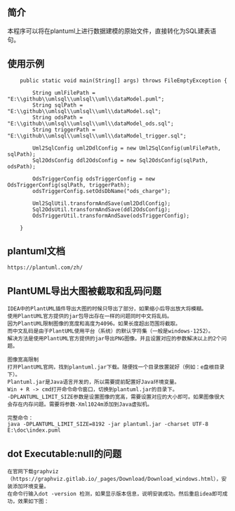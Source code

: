 ## 简介

  本程序可以将在plantuml上进行数据建模的原始文件，直接转化为SQL建表语句。

## 使用示例  
        public static void main(String[] args) throws FileEmptyException {
    
            String umlFilePath = "E:\\github\\umlsql\\umlsql\\uml\\dataModel.puml";
            String sqlPath = "E:\\github\\umlsql\\umlsql\\uml\\dataModel.sql";
            String odsPath = "E:\\github\\umlsql\\umlsql\\uml\\dataModel_ods.sql";
            String triggerPath = "E:\\github\\umlsql\\umlsql\\uml\\dataModel_trigger.sql";
    
            Uml2SqlConfig uml2DdlConfig = new Uml2SqlConfig(umlFilePath, sqlPath);
            Sql2OdsConfig ddl2OdsConfig = new Sql2OdsConfig(sqlPath, odsPath);
    
            OdsTriggerConfig odsTriggerConfig = new OdsTriggerConfig(sqlPath, triggerPath);
            odsTriggerConfig.setOdsDbName("ods_charge");
    
            Uml2SqlUtil.transformAndSave(uml2DdlConfig);
            Sql2OdsUtil.transformAndSave(ddl2OdsConfig);
            OdsTriggerUtil.transformAndSave(odsTriggerConfig);
    
        }


## plantuml文档

    https://plantuml.com/zh/
  
## PlantUML导出大图被截取和乱码问题
    
    IDEA中的PlantUML插件导出大图的时候只导出了部分，如果缩小后导出放大将模糊。
    使用PlantUML官方提供的jar包导出存在一样的问题同时中文将乱码。   
    因为PlantUML限制图像的宽度和高度为4096。如果长度超出范围将截取。
    而中文乱码是由于PlantUML使用平台（系统）的默认字符集（一般是windows-1252）。    
    解决方法是使用PlantUML官方提供的jar导出PNG图像。并且设置对应的参数解决以上的2个问题。
    
    图像宽高限制
    打开PlantUML官网，找到plantuml.jar下载。随便找一个目录放置就好（例如：e盘根目录下）。
    Plantuml.jar是Java语言开发的，所以需要提前配置好Java环境变量。
    Win + R -> cmd打开命令命令窗口，切换到plantuml.jar的目录下。
    -DPLANTUML_LIMIT_SIZE参数是设置图像的宽高，需要设置对应的大小即可。如果图像很大会存在内存问题。需要将参数-Xml1024m添加到Java虚拟机。

    完整命令：
    java -DPLANTUML_LIMIT_SIZE=8192 -jar plantuml.jar -charset UTF-8 E:\doc\index.puml
  
  
  
## dot Executable:null的问题

    在官网下载graphviz（https://graphviz.gitlab.io/_pages/Download/Download_windows.html），安装添加环境变量。
    在命令行输入dot -version 检测，如果显示版本信息，说明安装成功。然后重启idea即可成功，效果如下图：
    
    